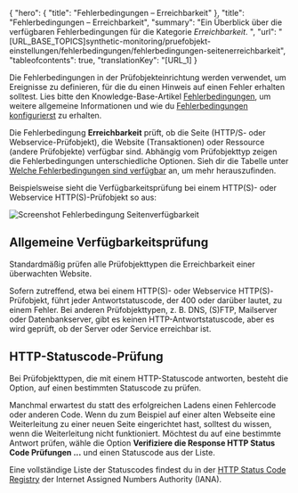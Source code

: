 ﻿{
  "hero": {
    "title": "Fehlerbedingungen – Erreichbarkeit"
  },
  "title": "Fehlerbedingungen – Erreichbarkeit",
  "summary": "Ein Überblick über die verfügbaren Fehlerbedingungen für die Kategorie *Erreichbarkeit*. ",
  "url": "[URL_BASE_TOPICS]synthetic-monitoring/pruefobjekt-einstellungen/fehlerbedingungen/fehlerbedingungen-seitenerreichbarkeit",
  "tableofcontents": true,
  "translationKey": "[URL_1]
}

Die Fehlerbedingungen in der Prüfobjekteinrichtung werden verwendet, um Ereignisse zu definieren, für die du einen Hinweis auf einen Fehler erhalten solltest. Lies bitte den Knowledge-Base-Artikel [Fehlerbedingungen]([LINK_URL_1]), um weitere allgemeine Informationen und wie du [Fehlerbedingungen konfigurierst]([LINK_URL_2]) zu erhalten.

Die Fehlerbedingung **Erreichbarkeit** prüft, ob die Seite (HTTP/S- oder Webservice-Prüfobjekt), die Website (Transaktionen) oder Ressource (andere Prüfobjekte) verfügbar sind. Abhängig vom Prüfobjekttyp zeigen die Fehlerbedingungen unterschiedliche Optionen. Sieh dir die Tabelle unter [Welche Fehlerbedingungen sind verfügbar]([LINK_URL_3]) an, um mehr herauszufinden.

Beispielsweise sieht die Verfügbarkeitsprüfung bei einem HTTP(S)- oder Webservice HTTP(S)-Prüfobjekt so aus:

![Screenshot Fehlerbedingung Seitenverfügbarkeit]([LINK_URL_4])

## Allgemeine Verfügbarkeitsprüfung

Standardmäßig prüfen alle Prüfobjekttypen die Erreichbarkeit einer überwachten Website.

Sofern zutreffend, etwa bei einem HTTP(S)- oder Webservice HTTP(S)-Prüfobjekt, führt jeder Antwortstatuscode, der 400 oder darüber lautet, zu einem Fehler. Bei anderen Prüfobjekttypen, z. B. DNS, (S)FTP, Mailserver oder Datenbankserver, gibt es keinen HTTP-Antwortstatuscode, aber es wird geprüft, ob der Server oder Service erreichbar ist.

## HTTP-Statuscode-Prüfung

Bei Prüfobjekttypen, die mit einem HTTP-Statuscode antworten, besteht die Option, auf einen bestimmten Statuscode zu prüfen.

Manchmal erwartest du statt des erfolgreichen Ladens einen Fehlercode oder anderen Code. Wenn du zum Beispiel auf einer alten Webseite eine Weiterleitung zu einer neuen Seite eingerichtet hast, solltest du wissen, wenn die Weiterleitung nicht funktioniert. Möchtest du auf eine bestimmte Antwort prüfen, wähle die Option **Verifiziere die Response HTTP Status Code Prüfungen ...** und einen Statuscode aus der Liste.

Eine vollständige Liste der Statuscodes findest du in der [HTTP Status Code Registry]([LINK_URL_5]) der Internet Assigned Numbers Authority (IANA).
